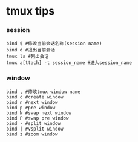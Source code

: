 # tmux tips

### session
```
bind $ #修改当前会话名称(session name)
bind d #退出当前会话
tmux ls #列出会话
tmux a[ttach] -t session_name #进入session_name
```


### window
```
bind , #修改tmux window name
bind c #create window
bind n #next window
bind p #pre window
bind N #swap next window
bind P #swap pre window
bind - #split window
bind | #vsplit window
bind z #zoom window
```
